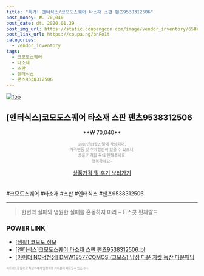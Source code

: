 ```yaml
--- 
title: "특가! 엔터식스/코모도스퀘어 타소재 스판 팬츠9538312506" 
post_money: ₩. 70,040 
post_date: dt. 2020.01.29 
post_img_url: https://static.coupangcdn.com/image/vendor_inventory/658e/7c7e6f6cc1609345a83f28f734e347ad6700327ea090f941ed7550d8c62b.jpg 
post_link_url: https://coupa.ng/bnFo1t 
categories: 
  - vendor_inventory 
tags: 
  - 코모도스퀘어 
  - 타소재 
  - 스판 
  - 엔터식스 
  - 팬츠9538312506 
--- 
```

[![foo](https://static.coupangcdn.com/image/vendor_inventory/658e/7c7e6f6cc1609345a83f28f734e347ad6700327ea090f941ed7550d8c62b.jpg)](https://coupa.ng/bnFo1t) 

## [엔터식스]코모도스퀘어 타소재 스판 팬츠9538312506 
<p style="text-align: center;">**₩ 70,040**</p> 
<p style="text-align: center;"><span style="color: #898c8f; font-family: Georgia,Times,serif; font-size: 0.75em;">2020년01월29일에 작성되어, <br>가격변동 및 추가할인이 있을 수 있으니,<br> 상품 가격을 꼭!확인해주세요.<br>행복하세요~</span> 
</p>	 
<div markdown="0" style="text-align: center;"><a href="https://coupa.ng/bnFo1t" class="btn btn--success">상품가격 및 후기 보러가기</a></div> 
<br><br> 
  #코모도스퀘어 #타소재 #스판 #엔터식스 #팬츠9538312506 
<hr> 

> 한번의 실패와 영원한 실패를 혼동하지 마라  – F.스콧 핏제랄드 


### POWER LINK

* <a href="https://blog.naver.com/santokki14/221769357672" target="_blank"> [생활] 코모도 정보 </a>
* <a href="https://blog.naver.com/fasyy4321/221788783740" target="_blank">[엔터식스]코모도스퀘어 타소재 스판 팬츠9538312506_bl</a>
* <a href="https://blog.naver.com/fasyy4321/221788913091" target="_blank">[아이더 NC덕천점] DMW18577COMOS (코모스) 남성 다운 자켓 등산 다운패딩</a>

<span style="color: #898c8f; font-family: Georgia,Times,serif; font-size: 0.55em;">파트너스활동으로 작성자에게 일정액의 커미션이 제공될수 있습니다.</span> 
